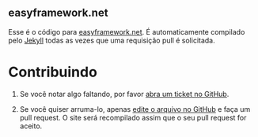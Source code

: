 easyframework.net
---------------

Esse é o código para [easyframework.net][site]. É automaticamente compilado pelo
[Jekyll][jekyll] todas as vezes que uma requisição pull é solicitada.

 [site]:   http://easyframework.net
 [jekyll]: https://github.com/mojombo/jekyll


Contribuindo
============

 1. Se você notar algo faltando, por favor [abra um ticket no GitHub][issue].

 2. Se você quiser arruma-lo, apenas [edite o arquivo no GitHub][edit] e faça um pull request. O site será
    recompilado assim que o seu pull request for aceito.

 [issue]: https://github.com/php-fig/php-fig.github.com/issues
 [edit]:  https://github.com/blog/905-edit-like-an-ace
